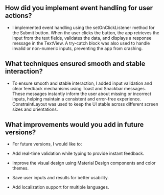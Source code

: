 ## How did you implement event handling for user actions?
- I implemented event handling using the setOnClickListener method for the Submit button. When the user clicks the button,
  the app retrieves the input from the text fields, validates the data, and displays a response message in the TextView.
  A try-catch block was also used to handle invalid or non-numeric inputs, preventing the app from crashing.

## What techniques ensured smooth and stable interaction?
- To ensure smooth and stable interaction, I added input validation and clear feedback mechanisms using
  Toast and Snackbar messages. These messages instantly inform the user about missing or incorrect inputs,
  helping maintain a consistent and error-free experience. ConstraintLayout was used to keep the UI stable across different screen sizes and orientations.

## What improvements would you add in future versions?
- For future versions, I would like to:

- Add real-time validation while typing to provide instant feedback.

- Improve the visual design using Material Design components and color themes.

- Save user inputs and results for better usability.

- Add localization support for multiple languages.
